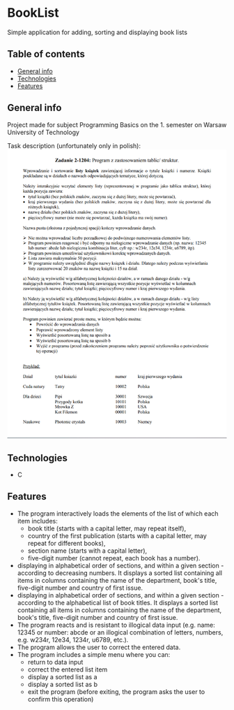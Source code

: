 # BookList
Simple application for adding, sorting and displaying book lists

## Table of contents
* [General info](#general-info)
* [Technologies](#technologies)
* [Features](#features)

## General info
Project made for subject Programming Basics on the 1. semester on Warsaw University of Technology

Task description (unfortunately only in polish):
![Task description](./img/task.png)

## Technologies
* C

## Features
* The program interactively loads the elements of the list of which
each item includes:
  - book title (starts with a capital letter, may repeat itself),
  - country of the first publication (starts with a capital letter, may repeat for different books),
  - section name (starts with a capital letter),
  - five-digit number (cannot repeat, each book has a number).
* displaying in alphabetical order of sections, and within a given section - according to decreasing numbers. It displays a sorted list containing all items in columns
containing the name of the department, book's title, five-digit number and country of first issue.
* displaying in alphabetical order of sections, and within a given section - according to the alphabetical list of book titles. It displays a sorted list containing all items in columns containing the name of the department, book's title, five-digit number and country of first issue.
* The program reacts and is resistant to illogical data input (e.g. name: 12345 or number: abcde or an illogical combination of letters, numbers, e.g. w234r, 12e34, 1234r, u6789, etc.).
* The program allows the user to correct the entered data.
* The program includes a simple menu where you can:
  - return to data input
  - correct the entered list item
  - display a sorted list as a
  - display a sorted list as b
  - exit the program (before exiting, the program asks the user to confirm this operation)